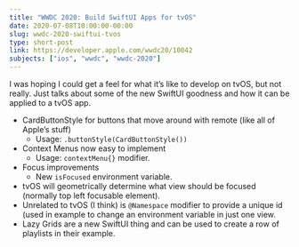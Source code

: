 ```yaml
---
title: "WWDC 2020: Build SwiftUI Apps for tvOS"
date: 2020-07-08T10:00:00-00:00
slug: wwdc-2020-swiftui-tvos
type: short-post
link: https://developer.apple.com/wwdc20/10042
subjects: ["ios", "wwdc", "wwdc-2020"]
---
```


I was hoping I could get a feel for what it’s like to develop on tvOS, but not really. Just talks about some of the new SwiftUI goodness and how it can be applied to a tvOS app.

* CardButtonStyle for buttons that move around with remote (like all of Apple’s stuff)
    * Usage: `.buttonStyle(CardButtonStyle())`
* Context Menus now easy to implement
    * Usage: `contextMenu{}` modifier.
* Focus improvements
    * New `isFocused` environment variable.
* tvOS will geometrically determine what view should be focused (normally top left focusable element).
* Unrelated to tvOS (I think) is `@Namespace` modifier to provide a unique id (used in example to change an environment variable in just one view.
* Lazy Grids are a new SwiftUI thing and can be used to create a row of playlists in their example.